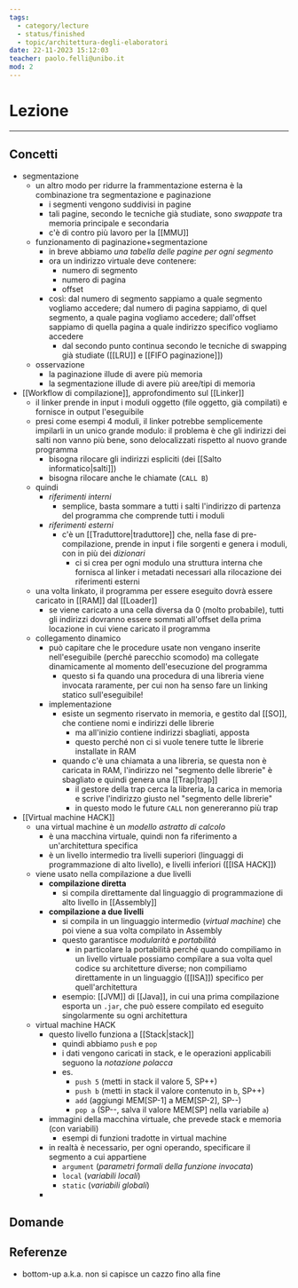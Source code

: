 ```yaml
---
tags:
  - category/lecture
  - status/finished
  - topic/architettura-degli-elaboratori
date: 22-11-2023 15:12:03
teacher: paolo.felli@unibo.it
mod: 2
---
```

# Lezione
---
## Concetti
- segmentazione
	- un altro modo per ridurre la frammentazione esterna è la combinazione tra segmentazione e paginazione
		- i segmenti vengono suddivisi in pagine
		- tali pagine, secondo le tecniche già studiate, sono _swappate_ tra memoria principale e secondaria
		- c'è di contro più lavoro per la [[MMU]]
	- funzionamento di paginazione+segmentazione
		- in breve abbiamo _una tabella delle pagine per ogni segmento_
		- ora un indirizzo virtuale deve contenere:
			- numero di segmento
			- numero di pagina
			- offset
		- così: dal numero di segmento sappiamo a quale segmento vogliamo accedere; dal numero di pagina sappiamo, di quel segmento, a quale pagina vogliamo accedere; dall'offset sappiamo di quella pagina a quale indirizzo specifico vogliamo accedere
			- dal secondo punto continua secondo le tecniche di swapping già studiate ([[LRU]] e [[FIFO paginazione]])
	- osservazione
		- la paginazione illude di avere più memoria
		- la segmentazione illude di avere più aree/tipi di memoria
- [[Workflow di compilazione]], approfondimento sul [[Linker]]
	- il linker prende in input i moduli oggetto (file oggetto, già compilati) e fornisce in output l'eseguibile
	- presi come esempi 4 moduli, il linker potrebbe semplicemente impilarli in un unico grande modulo: il problema è che gli indirizzi dei salti non vanno più bene, sono delocalizzati rispetto al nuovo grande programma
		- bisogna rilocare gli indirizzi espliciti (dei [[Salto informatico|salti]])
		- bisogna rilocare anche le chiamate (`CALL B`)
	- quindi
		- _riferimenti interni_
			- semplice, basta sommare a tutti i salti l'indirizzo di partenza del programma che comprende tutti i moduli
		- _riferimenti esterni_
			- c'è un [[Traduttore|traduttore]] che, nella fase di pre-compilazione, prende in input i file sorgenti e genera i moduli, con in più dei _dizionari_
				- ci si crea per ogni modulo una struttura interna che fornisca al linker i metadati necessari alla rilocazione dei riferimenti esterni
	- una volta linkato, il programma per essere eseguito dovrà essere caricato in [[RAM]] dal [[Loader]]
		- se viene caricato a una cella diversa da 0 (molto probabile), tutti gli indirizzi dovranno essere sommati all'offset della prima locazione in cui viene caricato il programma
	- collegamento dinamico
		- può capitare che le procedure usate non vengano inserite nell'eseguibile (perché parecchio scomodo) ma collegate dinamicamente al momento dell'esecuzione del programma
			- questo si fa quando una procedura di una libreria viene invocata raramente, per cui non ha senso fare un linking statico sull'eseguibile!
		- implementazione
			- esiste un segmento riservato in memoria, e gestito dal [[SO]], che contiene nomi e indirizzi delle librerie
				- ma all'inizio contiene indirizzi sbagliati, apposta
				- questo perché non ci si vuole tenere tutte le librerie installate in RAM
			- quando c'è una chiamata a una libreria, se questa non è caricata in RAM, l'indirizzo nel "segmento delle librerie" è sbagliato e quindi genera una [[Trap|trap]]
				- il gestore della trap cerca la libreria, la carica in memoria e scrive l'indirizzo giusto nel "segmento delle librerie"
				- in questo modo le future `CALL` non genereranno più trap
- [[Virtual machine HACK]]
	- una virtual machine è un _modello astratto di calcolo_
		- è una macchina virtuale, quindi non fa riferimento a un'architettura specifica
		- è un livello intermedio tra livelli superiori (linguaggi di programmazione di alto livello), e livelli inferiori ([[ISA HACK]])
	- viene usato nella compilazione a due livelli
		- **compilazione diretta**
			- si compila direttamente dal linguaggio di programmazione di alto livello in [[Assembly]]
		- **compilazione a due livelli**
			- si compila in un linguaggio intermedio (_virtual machine_) che poi viene a sua volta compilato in Assembly
			- questo garantisce _modularità_ e _portabilità_
				- in particolare la portabilità perché quando compiliamo in un livello virtuale possiamo compilare a sua volta quel codice su architetture diverse; non compiliamo direttamente in un linguaggio ([[ISA]]) specifico per quell'architettura
			- esempio: [[JVM]] di [[Java]], in cui una prima compilazione esporta un `.jar`, che può essere compilato ed eseguito singolarmente su ogni architettura
	- virtual machine HACK
		- questo livello funziona a [[Stack|stack]]
			- quindi abbiamo `push` e `pop`
			- i dati vengono caricati in stack, e le operazioni applicabili seguono la _notazione polacca_
			- es.
				- `push 5` (metti in stack il valore 5, SP++)
				- `push b` (metti in stack il valore contenuto in `b`, SP++)
				- `add` (aggiungi MEM[SP-1] a MEM[SP-2], SP--)
				- `pop a` (SP--, salva il valore MEM[SP] nella variabile `a`)
		- immagini della macchina virtuale, che prevede stack e memoria (con variabili)
			- esempi di funzioni tradotte in virtual machine
		- in realtà è necessario, per ogni operando, specificare il segmento a cui appartiene
			- `argument` (_parametri formali della funzione invocata_)
			- `local` (_variabili locali_)
			- `static` (_variabili globali_)
		- 

## Domande

## Referenze
- bottom-up a.k.a. non si capisce un cazzo fino alla fine